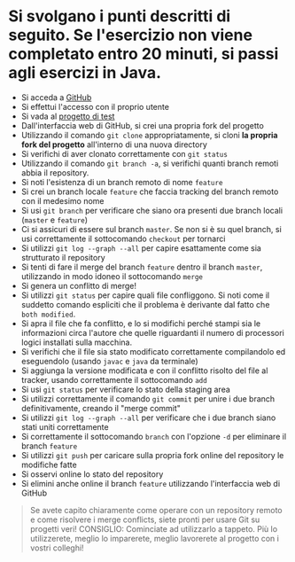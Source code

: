 # Si svolgano i punti descritti di seguito. Se l'esercizio non viene completato entro 20 minuti, si passi agli esercizi in Java.

* Si acceda a [GitHub](https://github.com/)
* Si effettui l'accesso con il proprio utente
* Si vada al [progetto di test](https://github.com/APICe-at-DISI/OOP-git-merge-conflict-test)
* Dall'interfaccia web di GitHub, si crei una propria fork del progetto
* Utilizzando il comando ``git clone`` appropriatamente, si cloni **la propria fork del progetto** all'interno di una nuova directory
* Si verifichi di aver clonato correttamente con `git status`
* Utilizzando il comando `git branch -a`, si verifichi quanti branch remoti abbia il repository.
* Si noti l'esistenza di un branch remoto di nome `feature`
* Si crei un branch locale `feature` che faccia tracking del branch remoto con il medesimo nome
* Si usi `git branch` per verificare che siano ora presenti due branch locali (`master` e `feature`)
* Ci si assicuri di essere sul branch `master`. Se non si è su quel branch, si usi correttamente il sottocomando `checkout` per tornarci
* Si utilizzi `git log --graph --all` per capire esattamente come sia strutturato il repository
* Si tenti di fare il merge del branch `feature` dentro il branch `master`, utilizzando in modo idoneo il sottocomando `merge`
* Si genera un conflitto di merge!
* Si utilizzi `git status` per capire quali file confliggono. Si noti come il suddetto comando espliciti che il problema è derivante dal fatto che `both modified`.
* Si apra il file che fa conflitto, e lo si modifichi perché stampi sia le informazioni circa l'autore che quelle riguardanti il numero di processori logici installati sulla macchina.
* Si verifichi che il file sia stato modificato correttamente compilandolo ed eseguendolo (usando `javac` e `java` da terminale)
* Si aggiunga la versione modificata e con il conflitto risolto del file al tracker, usando correttamente il sottocomando `add`
* Si usi `git status` per verificare lo stato della staging area
* Si utilizzi correttamente il comando `git commit` per unire i due branch definitivamente, creando il "merge commit"
* Si utilizzi `git log --graph --all` per verificare che i due branch siano stati uniti correttamente
* Si correttamente il sottocomando `branch` con l'opzione `-d` per eliminare il branch `feature`
* Si utilizzi `git push` per caricare sulla propria fork online del repository le modifiche fatte
* Si osservi online lo stato del repository
* Si elimini anche online il branch `feature` utilizzando l'interfaccia web di GitHub

> Se avete capito chiaramente come operare con un repository remoto e come risolvere i merge conflicts, siete pronti per usare Git su progetti veri! CONSIGLIO: Cominciate ad utilizzarlo a tappeto. Più lo utilizzerete, meglio lo imparerete, meglio lavorerete al progetto con i vostri colleghi!
